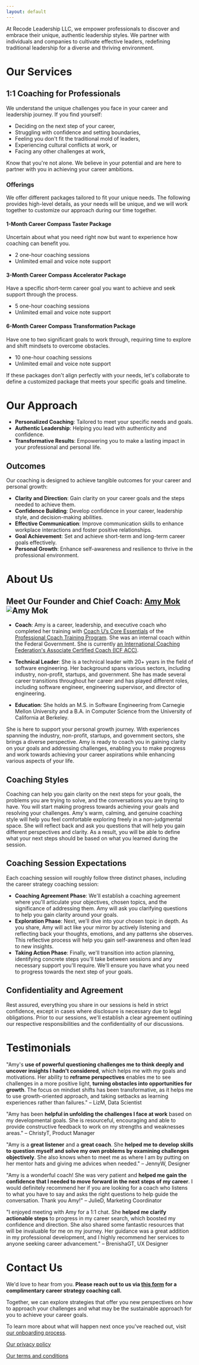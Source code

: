 ```yaml
---
layout: default
---
```


At Recode Leadership LLC, we empower professionals to discover and embrace their unique, authentic leadership styles. We partner with individuals and companies to cultivate effective leaders, redefining traditional leadership for a diverse and thriving environment.

# Our Services

## 1:1 Coaching for Professionals

We understand the unique challenges you face in your career and leadership journey. If you find yourself:

- Deciding on the next step of your career,
- Struggling with confidence and setting boundaries,
- Feeling you don't fit the traditional mold of leaders,
- Experiencing cultural conflicts at work, or
- Facing any other challenges at work,

Know that you're not alone. We believe in your potential and are here to partner with you in achieving your career ambitions.

### Offerings
We offer different packages tailored to fit your unique needs. The following provides high-level details, as your needs will be unique, and we will work together to customize our approach during our time together.

#### 1-Month Career Compass Taster Package
Uncertain about what you need right now but want to experience how coaching can benefit you.

- 2 one-hour coaching sessions
- Unlimited email and voice note support

#### 3-Month Career Compass Accelerator Package
Have a specific short-term career goal you want to achieve and seek support through the process.

- 5 one-hour coaching sessions
- Unlimited email and voice note support

#### 6-Month Career Compass Transformation Package
Have one to two significant goals to work through, requiring time to explore and shift mindsets to overcome obstacles.

- 10 one-hour coaching sessions
- Unlimited email and voice note support

If these packages don't align perfectly with your needs, let's collaborate to define a customized package that meets your specific goals and timeline.

# Our Approach
- **Personalized Coaching**: Tailored to meet your specific needs and goals.
- **Authentic Leadership**: Helping you lead with authenticity and confidence.
- **Transformative Results**: Empowering you to make a lasting impact in your professional and personal life.

## Outcomes
Our coaching is designed to achieve tangible outcomes for your career and personal growth:

- **Clarity and Direction**: Gain clarity on your career goals and the steps needed to achieve them.
- **Confidence Building**: Develop confidence in your career, leadership style, and decision-making abilities.
- **Effective Communication**: Improve communication skills to enhance workplace interactions and foster positive relationships.
- **Goal Achievement**: Set and achieve short-term and long-term career goals effectively.
- **Personal Growth**: Enhance self-awareness and resilience to thrive in the professional environment.

# About Us

## Meet Our Founder and Chief Coach: [Amy Mok](https://www.linkedin.com/in/amymok/) ![Amy Mok](/assets/amymok.jpeg)

- **Coach**: Amy is a career, leadership, and executive coach who completed her training with [Coach U’s Core Essentials](https://www.coachu.com/BecomeaCoach/ProfessionalCoachTrainingProgram/Phase1CoreEssentials/) of the [Professional Coach Training Program](https://www.coachu.com/BecomeaCoach/ProfessionalCoachTrainingProgram/). She was an internal coach within the Federal Government.  She is currently [an International Coaching Federation's Associate Certified Coach (ICF ACC)](https://www.credly.com/badges/2b0ed60c-aa6b-4e78-b2d2-bd70b4184dea/public_url).

- **Technical Leader**: She is a technical leader with 20+ years in the field of software engineering. Her background spans various sectors, including industry, non-profit, startups, and government. She has made several career transitions throughout her career and has played different roles, including software engineer, engineering supervisor, and director of engineering.

- **Education**: She holds an M.S. in Software Engineering from Carnegie Mellon University and a B.A. in Computer Science from the University of California at Berkeley.

She is here to support your personal growth journey. With experiences spanning the industry, non-profit, startups, and government sectors, she brings a diverse perspective. Amy is ready to coach you in gaining clarity on your goals and addressing challenges, enabling you to make progress and work towards achieving your career aspirations while enhancing various aspects of your life.

## Coaching Styles
Coaching can help you gain clarity on the next steps for your goals, the problems you are trying to solve, and the conversations you are trying to have. You will start making progress towards achieving your goals and resolving your challenges. Amy's warm, calming, and genuine coaching style will help you feel comfortable exploring freely in a non-judgmental space. She will reflect back and ask you questions that will help you gain different perspectives and clarity. As a result, you will be able to define what your next steps should be based on what you learned during the session.

## Coaching Session Expectations
Each coaching session will roughly follow three distinct phases, including the career strategy coaching session:

- **Coaching Agreement Phase**: We'll establish a coaching agreement where you'll articulate your objectives, chosen topics, and the significance of addressing them. Amy will ask you clarifying questions to help you gain clarity around your goals.
- **Exploration Phase**: Next, we'll dive into your chosen topic in depth. As you share, Amy will act like your mirror by actively listening and reflecting back your thoughts, emotions, and any patterns she observes. This reflective process will help you gain self-awareness and often lead to new insights.
- **Taking Action Phase**: Finally, we'll transition into action planning, identifying concrete steps you'll take between sessions and any necessary support you'll require. We'll ensure you have what you need to progress towards the next step of your goals.

## Confidentiality and Agreement
Rest assured, everything you share in our sessions is held in strict confidence, except in cases where disclosure is necessary due to legal obligations. Prior to our sessions, we'll establish a clear agreement outlining our respective responsibilities and the confidentiality of our discussions.

# Testimonials
"Amy's **use of powerful questioning challenges me to think deeply and uncover insights I hadn't considered**, which helps me with my goals and motivations. Her ability to **reframe perspectives** enables me to see challenges in a more positive light, **turning obstacles into opportunities for growth**. The focus on mindset shifts has been transformative, as it helps me to use growth-oriented approach, and taking setbacks as learning experiences rather than failures." – LizM, Data Scientist

"Amy has been **helpful in unfolding the challenges I face at work** based on my developmental goals. She is resourceful, encouraging and able to provide constructive feedback to work on my strengths and weaknesses areas." – ChristyT, Product Manager

"Amy is a **great listener** and a **great coach**. She **helped me to develop skills to question myself and solve my own problems by examining challenges objectively**. She also knows when to meet me as where I am by putting on her mentor hats and giving me advices when needed." – JennyW, Designer

"Amy is a wonderful coach! She was very patient and **helped me gain the confidence that I needed to move forward in the next steps of my career**. I would definitely recommend her if you are looking for a coach who listens to what you have to say and asks the right questions to help guide the conversation. Thank you Amy!" – JulieD, Marketing Coordinator

"I enjoyed meeting with Amy for a 1:1 chat. She **helped me clarify actionable steps** to progress in my career search, which boosted my confidence and direction. She also shared some fantastic resources that will be invaluable for me on my journey. Her guidance was a great addition in my professional development, and I highly recommend her services to anyone seeking career advancement." – BrenishaGT, UX Designer

# Contact Us
We'd love to hear from you. **Please reach out to us via [this form](https://forms.gle/Mb3ngWVDmRrAj8ueA) for a complimentary career strategy coaching call.**

Together, we can explore strategies that offer you new perspectives on how to approach your challenges and what may be the sustainable approach for you to achieve your career goals.

To learn more about what will happen next once you've reached out, visit [our onboarding process](./onboarding-process.html).

[Our privacy policy](./privacy-policy.html)

[Our terms and conditions](./terms-and-conditions.html)
